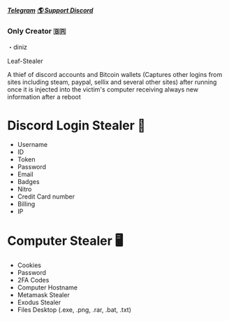 ##### [Telegram](https://t.me/+IXPlSsHhrJA2ZWIx)   [🌎 Support Discord](https://discord.gg/fb537jfh)
### Only Creator 🇧🇷
・diniz

Leaf-Stealer

A thief of discord accounts and Bitcoin wallets (Captures other logins from sites including steam, paypal, sellix and several other sites) after running once it is injected into the victim's computer receiving always new information after a reboot

# Discord Login Stealer 👾

  - Username
  - ID
  - Token
  - Password
  - Email
  - Badges
  - Nitro
  - Credit Card number
  - Billing
  - IP

# Computer Stealer 🖥️

  - Cookies 
  - Password 
  - 2FA Codes
  - Computer Hostname
  - Metamask Stealer 
  - Exodus Stealer 
  - Files Desktop (.exe, .png, .rar, .bat, .txt)

